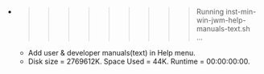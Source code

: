 * >>>>>>>>> Running inst-min-win-jwm-help-manuals-text.sh ...
  * Add user & developer manuals(text) in Help menu.
  * Disk size = 2769612K. Space Used = 44K. Runtime = 00:00:00:00.
